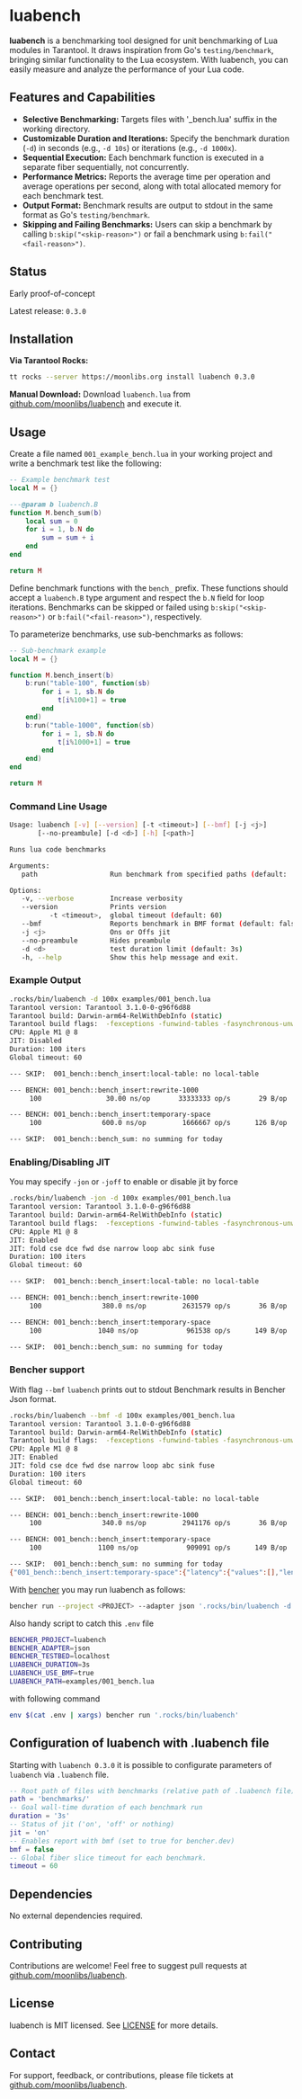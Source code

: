 # luabench

**luabench** is a benchmarking tool designed for unit benchmarking of Lua modules in Tarantool. It draws inspiration from Go's `testing/benchmark`, bringing similar functionality to the Lua ecosystem. With luabench, you can easily measure and analyze the performance of your Lua code.

## Features and Capabilities

- **Selective Benchmarking:** Targets files with '_bench.lua' suffix in the working directory.
- **Customizable Duration and Iterations:** Specify the benchmark duration (`-d`) in seconds (e.g., `-d 10s`) or iterations (e.g., `-d 1000x`).
- **Sequential Execution:** Each benchmark function is executed in a separate fiber sequentially, not concurrently.
- **Performance Metrics:** Reports the average time per operation and average operations per second, along with total allocated memory for each benchmark test.
- **Output Format:** Benchmark results are output to stdout in the same format as Go's `testing/benchmark`.
- **Skipping and Failing Benchmarks:** Users can skip a benchmark by calling `b:skip("<skip-reason>")` or fail a benchmark using `b:fail("<fail-reason>")`.

## Status

Early proof-of-concept

Latest release: `0.3.0`

## Installation

**Via Tarantool Rocks:**

```bash
tt rocks --server https://moonlibs.org install luabench 0.3.0
```

**Manual Download:**
Download `luabench.lua` from [github.com/moonlibs/luabench](https://github.com/moonlibs/luabench) and execute it.

## Usage

Create a file named `001_example_bench.lua` in your working project and write a benchmark test like the following:

```lua
-- Example benchmark test
local M = {}

---@param b luabench.B
function M.bench_sum(b)
    local sum = 0
    for i = 1, b.N do
        sum = sum + i
    end
end

return M
```

Define benchmark functions with the `bench_` prefix. These functions should accept a `luabench.B` type argument and respect the `b.N` field for loop iterations. Benchmarks can be skipped or failed using `b:skip("<skip-reason>")` or `b:fail("<fail-reason>")`, respectively.

To parameterize benchmarks, use sub-benchmarks as follows:

```lua
-- Sub-benchmark example
local M = {}

function M.bench_insert(b)
    b:run("table-100", function(sb)
        for i = 1, sb.N do
            t[i%100+1] = true
        end
    end)
    b:run("table-1000", function(sb)
        for i = 1, sb.N do
            t[i%1000+1] = true
        end
    end)
end

return M
```

### Command Line Usage

```bash
Usage: luabench [-v] [--version] [-t <timeout>] [--bmf] [-j <j>]
       [--no-preambule] [-d <d>] [-h] [<path>]

Runs lua code benchmarks

Arguments:
   path                  Run benchmark from specified paths (default: .)

Options:
   -v, --verbose         Increase verbosity
   --version             Prints version
          -t <timeout>,  global timeout (default: 60)
   --bmf                 Reports benchmark in BMF format (default: false)
   -j <j>                Ons or Offs jit
   --no-preambule        Hides preambule
   -d <d>                test duration limit (default: 3s)
   -h, --help            Show this help message and exit.
```

### Example Output

```bash
.rocks/bin/luabench -d 100x examples/001_bench.lua
Tarantool version: Tarantool 3.1.0-0-g96f6d88
Tarantool build: Darwin-arm64-RelWithDebInfo (static)
Tarantool build flags:  -fexceptions -funwind-tables -fasynchronous-unwind-tables -fno-common  -fmacro-prefix-map=/var/folders/8x/1m5v3n6d4mn62g9w_65vvt_r0000gn/T/tarantool_install934702387=. -std=c11 -Wall -Wextra -Wno-gnu-alignof-expression -Wno-cast-function-type -O2 -g -DNDEBUG -ggdb -O2
CPU: Apple M1 @ 8
JIT: Disabled
Duration: 100 iters
Global timeout: 60

--- SKIP:  001_bench::bench_insert:local-table: no local-table

--- BENCH: 001_bench::bench_insert:rewrite-1000
     100                30.00 ns/op       33333333 op/s       29 B/op   +2.92KB

--- BENCH: 001_bench::bench_insert:temporary-space
     100               600.0 ns/op         1666667 op/s      126 B/op   +12.34KB

--- SKIP:  001_bench::bench_sum: no summing for today
```

### Enabling/Disabling JIT

You may specify `-jon` or `-joff` to enable or disable jit by force

```bash
.rocks/bin/luabench -jon -d 100x examples/001_bench.lua
Tarantool version: Tarantool 3.1.0-0-g96f6d88
Tarantool build: Darwin-arm64-RelWithDebInfo (static)
Tarantool build flags:  -fexceptions -funwind-tables -fasynchronous-unwind-tables -fno-common  -fmacro-prefix-map=/var/folders/8x/1m5v3n6d4mn62g9w_65vvt_r0000gn/T/tarantool_install934702387=. -std=c11 -Wall -Wextra -Wno-gnu-alignof-expression -Wno-cast-function-type -O2 -g -DNDEBUG -ggdb -O2
CPU: Apple M1 @ 8
JIT: Enabled
JIT: fold cse dce fwd dse narrow loop abc sink fuse
Duration: 100 iters
Global timeout: 60

--- SKIP:  001_bench::bench_insert:local-table: no local-table

--- BENCH: 001_bench::bench_insert:rewrite-1000
     100               380.0 ns/op         2631579 op/s       36 B/op   +3.56KB

--- BENCH: 001_bench::bench_insert:temporary-space
     100              1040 ns/op            961538 op/s      149 B/op   +14.61KB

--- SKIP:  001_bench::bench_sum: no summing for today
```

### Bencher support

With flag `--bmf` `luabench` prints out to stdout Benchmark results in Bencher Json format.

```bash
.rocks/bin/luabench --bmf -d 100x examples/001_bench.lua
Tarantool version: Tarantool 3.1.0-0-g96f6d88
Tarantool build: Darwin-arm64-RelWithDebInfo (static)
Tarantool build flags:  -fexceptions -funwind-tables -fasynchronous-unwind-tables -fno-common  -fmacro-prefix-map=/var/folders/8x/1m5v3n6d4mn62g9w_65vvt_r0000gn/T/tarantool_install934702387=. -std=c11 -Wall -Wextra -Wno-gnu-alignof-expression -Wno-cast-function-type -O2 -g -DNDEBUG -ggdb -O2
CPU: Apple M1 @ 8
JIT: Enabled
JIT: fold cse dce fwd dse narrow loop abc sink fuse
Duration: 100 iters
Global timeout: 60

--- SKIP:  001_bench::bench_insert:local-table: no local-table

--- BENCH: 001_bench::bench_insert:rewrite-1000
     100               340.0 ns/op         2941176 op/s       36 B/op   +3.56KB

--- BENCH: 001_bench::bench_insert:temporary-space
     100              1100 ns/op            909091 op/s      149 B/op   +14.61KB

--- SKIP:  001_bench::bench_sum: no summing for today
{"001_bench::bench_insert:temporary-space":{"latency":{"values":[],"len":2,"value":5360},"bytes":{"values":[],"len":2,"value":0},"throughput":{"values":[],"len":2,"value":186567},"net_bytes":{"values":[],"len":2,"value":160}},"001_bench::bench_insert:rewrite-1000":{"latency":{"values":[],"len":2,"value":3240},"bytes":{"values":[],"len":2,"value":0},"throughput":{"values":[],"len":2,"value":308641},"net_bytes":{"values":[],"len":2,"value":43}}}
```

With [bencher](https://bencher.dev/) you may run luabench as follows:

```bash
bencher run --project <PROJECT> --adapter json '.rocks/bin/luabench -d 1000x --bmf examples/001_bench.lua'
```

Also handy script to catch this `.env` file

```bash
BENCHER_PROJECT=luabench
BENCHER_ADAPTER=json
BENCHER_TESTBED=localhost
LUABENCH_DURATION=3s
LUABENCH_USE_BMF=true
LUABENCH_PATH=examples/001_bench.lua
```

with following command

```bash
env $(cat .env | xargs) bencher run '.rocks/bin/luabench'
```

## Configuration of luabench with .luabench file

Starting with `luabench 0.3.0` it is possible to configurate parameters of `luabench` via `.luabench` file.

```lua
-- Root path of files with benchmarks (relative path of .luabench file)
path = 'benchmarks/'
-- Goal wall-time duration of each benchmark run
duration = '3s'
-- Status of jit ('on', 'off' or nothing)
jit = 'on'
-- Enables report with bmf (set to true for bencher.dev)
bmf = false
-- Global fiber slice timeout for each benchmark.
timeout = 60
```

## Dependencies

No external dependencies required.

## Contributing

Contributions are welcome! Feel free to suggest pull requests at [github.com/moonlibs/luabench](https://github.com/moonlibs/luabench).

## License

luabench is MIT licensed. See [LICENSE](https://github.com/moonlibs/luabench/blob/master/LICENSE) for more details.

## Contact

For support, feedback, or contributions, please file tickets at [github.com/moonlibs/luabench](https://github.com/moonlibs/luabench).
